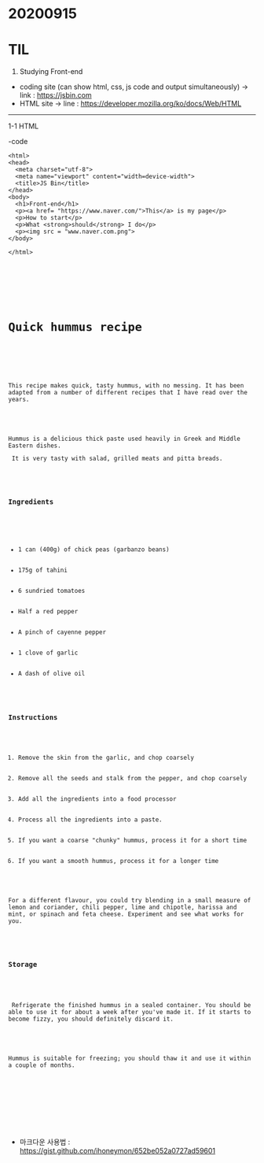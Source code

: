 # 20200915
# TIL

1. Studying Front-end 
- coding site (can show html, css, js code and output simultaneously)
  -> link : https://jsbin.com
- HTML site 
  -> line : https://developer.mozilla.org/ko/docs/Web/HTML

*****************

1-1 HTML

  -code
  


    <html>
    <head>
      <meta charset="utf-8">
      <meta name="viewport" content="width=device-width">
      <title>JS Bin</title>
    </head>
    <body>
      <h1>Front-end</h1>
      <p><a href= "https://www.naver.com/">This</a> is my page</p>
      <p>How to start</p>
      <p>What <strong>should</strong> I do</p>
      <p><img src = "www.naver.com.png">
    </body>
  
    </html>
    
    
    
<pre>
<code>
 
 <html>
<head>
  <meta charset="utf-8">
  <h1>Quick hummus recipe</h1>
</head>

<body>
    <p>This recipe makes quick, tasty hummus, with no messing. It has been adapted from a number of different recipes that I have read over the years.</p>

    <p>Hummus is a delicious thick paste used heavily in Greek and Middle Eastern dishes.</p><p> It is very tasty with salad, grilled meats and pitta breads.</p>

    <h3>Ingredients</h3>

<ul>
    <li>1 can (400g) of chick peas (garbanzo beans)</li>
    <li>175g of tahini</li>
    <li>6 sundried tomatoes</li>
    <li>Half a red pepper</li>
    <li>A pinch of cayenne pepper</li>
    <li>1 clove of garlic</li>
    <li>A dash of olive oil</li>
</ul>
    <h3>Instructions</h3>
<ol>
    <li>Remove the skin from the garlic, and chop coarsely</li>
    <li>Remove all the seeds and stalk from the pepper, and chop coarsely</li>
    <li>Add all the ingredients into a food processor</li>
    <li>Process all the ingredients into a paste.</li>
    <li>If you want a coarse "chunky" hummus, process it for a short time</li>
    <li>If you want a smooth hummus, process it for a longer time</li>
</ol>
    <p>For a different flavour, you could try blending in a small measure of lemon and coriander, chili pepper, lime and chipotle, harissa and mint, or spinach and feta cheese. Experiment and see what works for you.</p>

    <h3>Storage</h3>

   <p> Refrigerate the finished hummus in a sealed container. You should be able to use it for about a week after you've made it. If it starts to become fizzy, you should definitely discard it.</p>

    <p>Hummus is suitable for freezing; you should thaw it and use it within a couple of months.</p>
</body>
  
</html>

</pre>
</code>


- 마크다운 사용법 : https://gist.github.com/ihoneymon/652be052a0727ad59601
